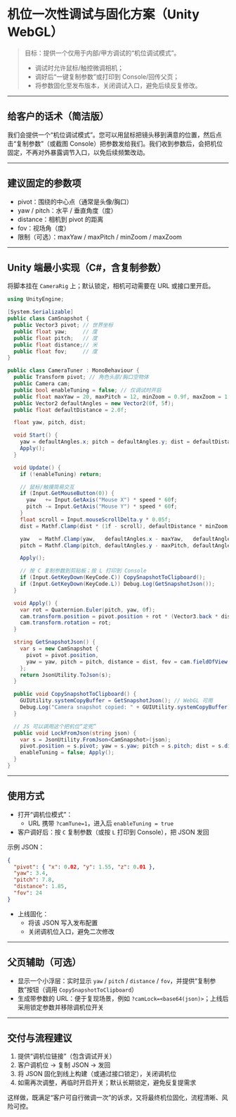 # 机位一次性调试与固化方案（Unity WebGL）

> 目标：提供一个仅用于内部/甲方调试的“机位调试模式”。
>
> - 调试时允许鼠标/触控微调相机；
> - 调好后“一键复制参数”或打印到 Console/回传父页；
> - 将参数固化至发布版本，关闭调试入口，避免后续反复修改。

---

## 给客户的话术（简洁版）

我们会提供一个“机位调试模式”。您可以用鼠标把镜头移到满意的位置，然后点击“复制参数”（或截图 Console）把参数发给我们。我们收到参数后，会把机位固定，不再对外暴露调节入口，以免后续频繁改动。

---

## 建议固定的参数项

- pivot：围绕的中心点（通常是头像/胸口）
- yaw / pitch：水平 / 垂直角度（度）
- distance：相机到 pivot 的距离
- fov：视场角（度）
- 限制（可选）：maxYaw / maxPitch / minZoom / maxZoom

---

## Unity 端最小实现（C#，含复制参数）

将脚本挂在 `CameraRig` 上；默认锁定，相机可动需要在 URL 或接口里开启。

```csharp
using UnityEngine;

[System.Serializable]
public class CamSnapshot {
  public Vector3 pivot; // 世界坐标
  public float yaw;     // 度
  public float pitch;   // 度
  public float distance;// 米
  public float fov;     // 度
}

public class CameraTuner : MonoBehaviour {
  public Transform pivot; // 角色头部/胸口空物体
  public Camera cam;
  public bool enableTuning = false; // 仅调试时开启
  public float maxYaw = 20, maxPitch = 12, minZoom = 0.9f, maxZoom = 1.1f, speed = 0.6f;
  public Vector2 defaultAngles = new Vector2(0f, 5f);
  public float defaultDistance = 2.0f;

  float yaw, pitch, dist;

  void Start() {
    yaw = defaultAngles.x; pitch = defaultAngles.y; dist = defaultDistance;
    Apply();
  }

  void Update() {
    if (!enableTuning) return;

    // 鼠标/触摸简易交互
    if (Input.GetMouseButton(0)) {
      yaw   += Input.GetAxis("Mouse X") * speed * 60f;
      pitch -= Input.GetAxis("Mouse Y") * speed * 60f;
    }
    float scroll = Input.mouseScrollDelta.y * 0.05f;
    dist = Mathf.Clamp(dist * (1f - scroll), defaultDistance * minZoom, defaultDistance * maxZoom);

    yaw   = Mathf.Clamp(yaw,   defaultAngles.x - maxYaw,   defaultAngles.x + maxYaw);
    pitch = Mathf.Clamp(pitch, defaultAngles.y - maxPitch, defaultAngles.y + maxPitch);

    Apply();

    // 按 C 复制参数到剪贴板；按 L 打印到 Console
    if (Input.GetKeyDown(KeyCode.C)) CopySnapshotToClipboard();
    if (Input.GetKeyDown(KeyCode.L)) Debug.Log(GetSnapshotJson());
  }

  void Apply() {
    var rot = Quaternion.Euler(pitch, yaw, 0f);
    cam.transform.position = pivot.position + rot * (Vector3.back * dist);
    cam.transform.rotation = rot;
  }

  string GetSnapshotJson() {
    var s = new CamSnapshot {
      pivot = pivot.position,
      yaw = yaw, pitch = pitch, distance = dist, fov = cam.fieldOfView
    };
    return JsonUtility.ToJson(s);
  }

  public void CopySnapshotToClipboard() {
    GUIUtility.systemCopyBuffer = GetSnapshotJson(); // WebGL 可用
    Debug.Log("Camera snapshot copied: " + GUIUtility.systemCopyBuffer);
  }

  // JS 可以调用这个把机位“定死”
  public void LockFromJson(string json) {
    var s = JsonUtility.FromJson<CamSnapshot>(json);
    pivot.position = s.pivot; yaw = s.yaw; pitch = s.pitch; dist = s.distance; cam.fieldOfView = s.fov;
    enableTuning = false; Apply();
  }
}
```

---

## 使用方式

- 打开“调机位模式”：
  - URL 携带 `?camTune=1`，进入后 `enableTuning = true`
- 客户调好后：按 `C` 复制参数（或按 `L` 打印到 Console），把 JSON 发回

示例 JSON：

```json
{
  "pivot": { "x": 0.02, "y": 1.55, "z": 0.01 },
  "yaw": 3.4,
  "pitch": 7.8,
  "distance": 1.85,
  "fov": 24
}
```

- 上线固化：
  - 将该 JSON 写入发布配置
  - 关闭调机位入口，避免二次修改

---

## 父页辅助（可选）

- 显示一个小浮层：实时显示 `yaw` / `pitch` / `distance` / `fov`，并提供“复制参数”按钮（调用 `CopySnapshotToClipboard`）
- 生成带参数的 URL：便于复现场景，例如 `?camLock=<base64(json)>`；上线后采用锁定参数并移除调机位开关

---

## 交付与流程建议

1. 提供“调机位链接”（包含调试开关）
2. 客户调机位 → 复制 JSON → 发回
3. 将 JSON 固化到线上构建（或通过接口锁定），关闭调机位
4. 如需再次调整，再临时开启开关；默认长期锁定，避免反复提需求

这样做，既满足“客户可自行微调一次”的诉求，又将最终机位固化，流程清晰、风险可控。
